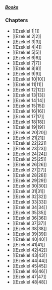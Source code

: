 ##### *[Books](--%20Bible%20--.md)*

### Chapters
- [[Ezekiel 1|1]]
- [[Ezekiel 2|2]]
- [[Ezekiel 3|3]]
- [[Ezekiel 4|4]]
- [[Ezekiel 5|5]]
- [[Ezekiel 6|6]]
- [[Ezekiel 7|7]]
- [[Ezekiel 8|8]]
- [[Ezekiel 9|9]]
- [[Ezekiel 10|10]]
- [[Ezekiel 11|11]]
- [[Ezekiel 12|12]]
- [[Ezekiel 13|13]]
- [[Ezekiel 14|14]]
- [[Ezekiel 15|15]]
- [[Ezekiel 16|16]]
- [[Ezekiel 17|17]]
- [[Ezekiel 18|18]]
- [[Ezekiel 19|19]]
- [[Ezekiel 20|20]]
- [[Ezekiel 21|21]]
- [[Ezekiel 22|22]]
- [[Ezekiel 23|23]]
- [[Ezekiel 24|24]]
- [[Ezekiel 25|25]]
- [[Ezekiel 26|26]]
- [[Ezekiel 27|27]]
- [[Ezekiel 28|28]]
- [[Ezekiel 29|29]]
- [[Ezekiel 30|30]]
- [[Ezekiel 31|31]]
- [[Ezekiel 32|32]]
- [[Ezekiel 33|33]]
- [[Ezekiel 34|34]]
- [[Ezekiel 35|35]]
- [[Ezekiel 36|36]]
- [[Ezekiel 37|37]]
- [[Ezekiel 38|38]]
- [[Ezekiel 39|39]]
- [[Ezekiel 40|40]]
- [[Ezekiel 41|41]]
- [[Ezekiel 42|42]]
- [[Ezekiel 43|43]]
- [[Ezekiel 44|44]]
- [[Ezekiel 45|45]]
- [[Ezekiel 46|46]]
- [[Ezekiel 47|47]]
- [[Ezekiel 48|48]]
